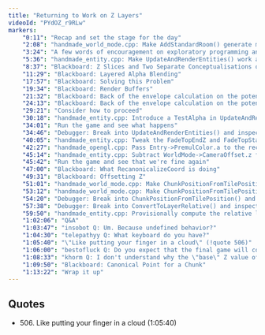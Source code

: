 ```yaml
---
title: "Returning to Work on Z Layers"
videoId: "PYdOZ_r9RLw"
markers:
    "0:11": "Recap and set the stage for the day"
    "2:08": "handmade_world_mode.cpp: Make AddStandardRoom() generate multiple layers, run the game and see how wrong the sorting is"
    "3:24": "A few words of encouragement on exploratory programming and embracing the forward flow of the architecture"
    "5:36": "handmade_entity.cpp: Make UpdateAndRenderEntities() work as it did before the work on the sorting, run the game and see how it looks"
    "8:37": "Blackboard: Z Slices and Two Separate Conceptualisations of What it Means to be Up"
    "11:29": "Blackboard: Layered Alpha Blending"
    "17:57": "Blackboard: Solving this Problem"
    "19:34": "Blackboard: Render Buffers"
    "21:32": "Blackboard: Back of the envelope calculation on the potential Graphics Memory available to us"
    "24:13": "Blackboard: Back of the envelope calculation on the potential Memory Bandwidth available to us"
    "29:21": "Consider how to proceed"
    "30:18": "handmade_entity.cpp: Introduce a TestAlpha in UpdateAndRenderEntities()"
    "34:01": "Run the game and see what happens"
    "34:46": "Debugger: Break into UpdateAndRenderEntities() and inspect the fade values"
    "40:05": "handmade_entity.cpp: Tweak the FadeTopEndZ and FadeTopStartZ values in UpdateAndRenderEntities(), and again break into it"
    "42:27": "handmade_opengl.cpp: Pass Entry->PremulColor.a to the rectangle drawing glColor4f() call in OpenGLRenderCommands()"
    "45:14": "handmade_entity.cpp: Subtract WorldMode->CameraOffset.z from the CameraRelativeGroundZ computation in UpdateAndRenderEntities()"
    "45:42": "Run the game and see that we're fine again"
    "47:00": "Blackboard: What RecanonicalizeCoord is doing"
    "49:31": "Blackboard: Offsetting Z"
    "51:01": "handmade_world_mode.cpp: Make ChunkPositionFromTilePosition() Offset the entities' Z downwards"
    "53:12": "handmade_world_mode.cpp: Make ChunkPositionFromTilePosition() compute TileDepthInMeters differently"
    "54:20": "Debugger: Break into ChunkPositionFromTilePosition() and inspect the offset values"
    "57:38": "Debugger: Break into ConvertToLayerRelative() and inspect the Z values"
    "59:50": "handmade_entity.cpp: Provisionally compute the relative layer we want for the entities"
    "1:02:06": "Q&A"
    "1:03:47": "insobot Q: Um. Because undefined behavior?"
    "1:04:30": "telepathyy Q: What keyboard do you have?"
    "1:05:40": "\"Like putting your finger in a cloud\" (!quote 506)"
    "1:06:00": "bestofluck Q: Do you expect that the final game will contain enough sprites to warrant using a texture atlas to reduce the number of texture binds per frame?"
    "1:08:33": "khorm Q: I don't understand why the \"base\" Z value of each floor would be negative, it seems really contrived. It seems very logical to me to have 0 as as the \"bottom\". Maybe it has to do with rendering? I have not followed the latest shows"
    "1:09:50": "Blackboard: Canonical Point for a Chunk"
    "1:13:22": "Wrap it up"
---
```


## Quotes

* 506\. Like putting your finger in a cloud (1:05:40)

